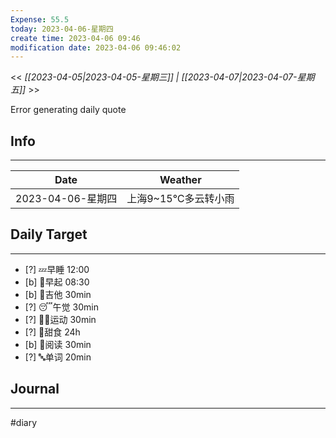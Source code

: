 ```yaml
---
Expense: 55.5
today: 2023-04-06-星期四
create time: 2023-04-06 09:46
modification date: 2023-04-06 09:46:02
---
```


<< *[[2023-04-05|2023-04-05-星期三]] | [[2023-04-07|2023-04-07-星期五]]* >>


Error generating daily quote


## Info
***
| Date        | Weather      | 
| ----------- | ------------ |
| 2023-04-06-星期四 |  上海9~15℃多云转小雨 |


## Daily Target 
***
- [?] 💤早睡   12:00
- [b] 🌅早起    08:30
- [b] 🎵吉他    30min
- [?] 😴午觉    30min
- [?] 🏃‍♀️运动    30min  
- [?] 🚫甜食    24h
- [b] 📖阅读    30min
- [?] 🔤单词    20min    


##  Journal
***




#diary